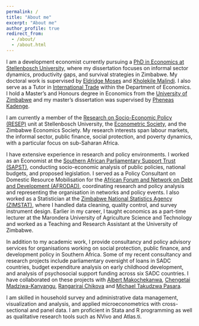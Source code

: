 ```yaml
---
permalink: /
title: "About me"
excerpt: "About me"
author_profile: true
redirect_from: 
  - /about/
  - /about.html
---
```


I am a development economist currently pursuing a [PhD in Economics at Stellenbosch University](https://www.sun.ac.za/english/faculty/economy), where my dissertation focuses on informal sector dynamics, productivity gaps, and survival strategies in Zimbabwe. My doctoral work is supervised by [Eldridge Moses](https://www.ekon.sun.ac.za/staff/moses-eldridge) and [Kholekile Malindi](https://www.ekon.sun.ac.za/staff/malindi-kholekile). I also serve as a Tutor in [International Trade](https://www.ekon.sun.ac.za/undergrad/244) within the Department of Economics. I hold a Master’s and Honours degree in Economics from the [University of Zimbabwe](https://www.uz.ac.zw/) and my master’s dissertation was supervised by [Pheneas Kadenge](https://www.uz.ac.zw/index.php/social-studies-departments/234-department-of-economics/economics-staff/528-dr-pheneas-kadenge).

I am currently a member of the [Research on Socio-Economic Policy (RESEP)](https://resep.sun.ac.za/) unit at Stellenbosch University, the [Econometric Society](https://www.econometricsociety.org/), and the Zimbabwe Economics Society. My research interests span labour markets, the informal sector, public finance, social protection, and poverty dynamics, with a particular focus on sub-Saharan Africa.

I have extensive experience in research and policy environments. I worked as an Economist at the [Southern African Parliamentary Support Trust (SAPST)](https://www.sapst.org/), conducting socio-economic analysis of public policies, national budgets, and proposed legislation. I served as a Policy Consultant on Domestic Resource Mobilisation for the [African Forum and Network on Debt and Development (AFRODAD)](https://www.afrodad.org/), coordinating research and policy analysis and representing the organisation in networks and policy events. I also worked as a Statistician at the [Zimbabwe National Statistics Agency (ZIMSTAT)](https://zimstat.co.zw/), where I handled data cleaning, quality control, and survey instrument design. Earlier in my career, I taught economics as a part-time lecturer at the Marondera University of Agriculture Science and Technology and worked as a Teaching and Research Assistant at the University of Zimbabwe.

In addition to my academic work, I provide consultancy and policy advisory services for organisations working on social protection, public finance, and development policy in Southern Africa. Some of my recent consultancy and research projects include parliamentary oversight of loans in SADC countries, budget expenditure analysis on early childhood development, and analysis of psychosocial support funding across six SADC countries. I have collaborated on these projects with [Albert Makochekanwa](https://esami-africa.org/global-faculty-profiles/albert-makochekanwa/), [Chengetai Madziwa-Kanyangu](https://southernafricatrust.org/team/chengetai-madziwa-kanyangu/), [Rangarirai Chikova](https://www.lawyersofafrica.org/about/palu-secretariat/) and [Michael Takudzwa Pasara](https://commerce.nwu.ac.za/economic-and-management-sciences/michael-takudzwa-pasara). 


I am skilled in household survey and administrative data management, visualization and analysis, and applied microeconometrics with cross-sectional and panel data. I am proficient in Stata and R programming as well as qualitative research tools such as NVivo and Atlas.ti. 
